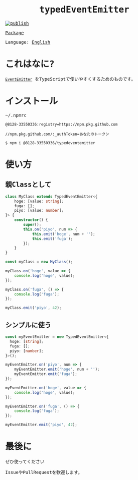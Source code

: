 <samp>
<div align="center">

# typedEventEmitter

</div>

[![publish](https://github.com/8128-33550336/typedEventEmitter/actions/workflows/publish.yml/badge.svg?branch=main&event=push)](https://github.com/8128-33550336/typedEventEmitter/actions/workflows/publish.yml)

[Package](https://github.com/8128-33550336/typedEventEmitter/pkgs/npm/typedeventemitter)

Language: [English](./README.md)

# これはなに?

[`EventEmitter`](https://nodejs.org/dist/latest-v18.x/docs/api/events.html#class-eventemitter) をTypeScriptで使いやすくするためのものです。

# インストール
~/.npmrc
```
@8128-33550336:registry=https://npm.pkg.github.com

//npm.pkg.github.com/:_authToken=あなたのトークン
```

```
$ npm i @8128-33550336/typedeventemitter

```

# 使い方

## 親Classとして

```ts
class MyClass extends TypedEventEmitter<{
    hoge: [value: string];
    fuga: [];
    piyo: [value: number];
}> {
    constructor() {
        super();
        this.on('piyo', num => {
            this.emit('hoge', num + '');
            this.emit('fuga');
        });
    }
}

const myClass = new MyClass();

myClass.on('hoge', value => {
    console.log('hoge', value);
});

myClass.on('fuga', () => {
    console.log('fuga');
});

myClass.emit('piyo', 42);
```

## シンプルに使う

```ts
const myEventEmitter = new TypedEventEmitter<{
  hoge: [string];
  fuga: [];
  piyo: [number];
}>();

myEventEmitter.on('piyo', num => {
    myEventEmitter.emit('hoge', num + '');
    myEventEmitter.emit('fuga');
});

myEventEmitter.on('hoge', value => {
    console.log('hoge', value);
});

myEventEmitter.on('fuga', () => {
    console.log('fuga');
});

myEventEmitter.emit('piyo', 42);
```

# 最後に

ぜひ使ってください

IssueやPullRequestを歓迎します。

</samp>
